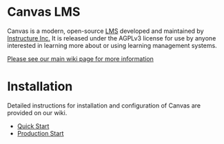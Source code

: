 Canvas LMS
======

Canvas is a modern, open-source [LMS](https://en.wikipedia.org/wiki/Learning_management_system)
developed and maintained by [Instructure Inc.](https://www.instructure.com/) It is released under the
AGPLv3 license for use by anyone interested in learning more about or using
learning management systems.

[Please see our main wiki page for more information](../../wiki)

Installation
=======

Detailed instructions for installation and configuration of Canvas are provided
on our wiki.

 * [Quick Start](../../wiki/Quick-Start)
 * [Production Start](../../wiki/Production-Start)
